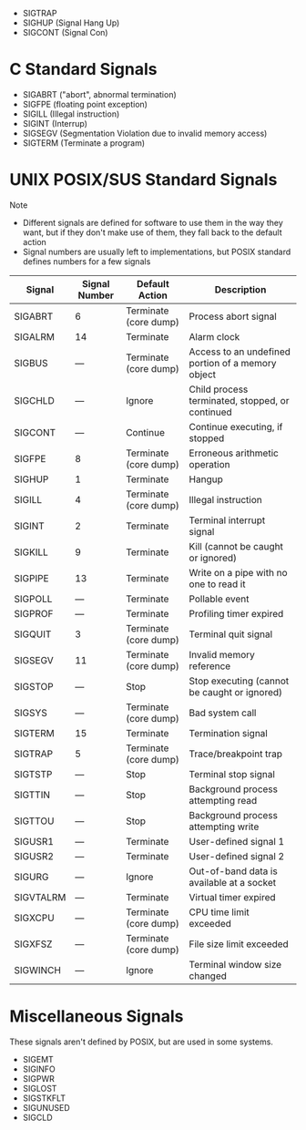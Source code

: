- SIGTRAP
- SIGHUP (Signal Hang Up)
- SIGCONT (Signal Con)

# C Standard Signals
- SIGABRT ("abort", abnormal termination)
- SIGFPE (floating point exception)
- SIGILL (Illegal instruction)
- SIGINT (Interrup)
- SIGSEGV (Segmentation Violation due to invalid memory access)
- SIGTERM (Terminate a program)
# UNIX POSIX/SUS Standard Signals

> [!NOTE]
> - Different signals are defined for software to use them in the way they want, but if they don't make use of them, they fall back to the default action
> - Signal numbers are usually left to implementations, but POSIX standard defines numbers for a few signals

| Signal | Signal Number | Default Action | Description |
| --- | --- | --- | --- |
| SIGABRT | 6 | Terminate (core dump) | Process abort signal |
| SIGALRM | 14 | Terminate | Alarm clock |
| SIGBUS | — | Terminate (core dump) | Access to an undefined portion of a memory object |
| SIGCHLD | — | Ignore | Child process terminated, stopped, or continued |
| SIGCONT | — | Continue | Continue executing, if stopped |
| SIGFPE | 8 | Terminate (core dump) | Erroneous arithmetic operation |
| SIGHUP | 1 | Terminate | Hangup |
| SIGILL | 4 | Terminate (core dump) | Illegal instruction |
| SIGINT | 2 | Terminate | Terminal interrupt signal |
| SIGKILL | 9 | Terminate | Kill (cannot be caught or ignored) |
| SIGPIPE | 13 | Terminate | Write on a pipe with no one to read it |
| SIGPOLL | — | Terminate | Pollable event |
| SIGPROF | — | Terminate | Profiling timer expired |
| SIGQUIT | 3 | Terminate (core dump) | Terminal quit signal |
| SIGSEGV | 11 | Terminate (core dump) | Invalid memory reference |
| SIGSTOP | — | Stop | Stop executing (cannot be caught or ignored) |
| SIGSYS | — | Terminate (core dump) | Bad system call |
| SIGTERM | 15 | Terminate | Termination signal |
| SIGTRAP | 5 | Terminate (core dump) | Trace/breakpoint trap |
| SIGTSTP | — | Stop | Terminal stop signal |
| SIGTTIN | — | Stop | Background process attempting read |
| SIGTTOU | — | Stop | Background process attempting write |
| SIGUSR1 | — | Terminate | User-defined signal 1 |
| SIGUSR2 | — | Terminate | User-defined signal 2 |
| SIGURG | — | Ignore | Out-of-band data is available at a socket |
| SIGVTALRM | — | Terminate | Virtual timer expired |
| SIGXCPU | — | Terminate (core dump) | CPU time limit exceeded |
| SIGXFSZ | — | Terminate (core dump) | File size limit exceeded |
| SIGWINCH | — | Ignore | Terminal window size changed |
# Miscellaneous Signals
These signals aren't defined by POSIX, but are used in some systems.

- SIGEMT
- SIGINFO
- SIGPWR
- SIGLOST
- SIGSTKFLT
- SIGUNUSED
- SIGCLD